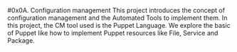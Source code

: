 #0x0A. Configuration management
This project introduces the concept of configuration management and the Automated Tools to implement them.
In this project, the CM tool used is the Puppet Language.
We explore the basic of Puppet like how to implement Puppet resources like File, Service and Package.
